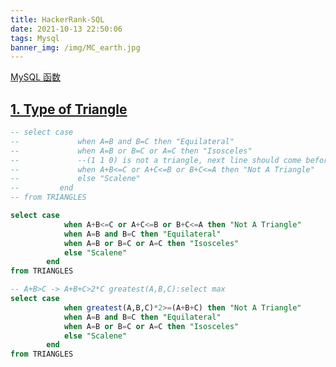 ```yaml
---
title: HackerRank-SQL
date: 2021-10-13 22:50:06
tags: Mysql
banner_img: /img/MC_earth.jpg
---
```

[MySQL 函数](https://www.begtut.com/sql/sql-ref-mysql.html)

## [1. Type of Triangle](https://www.hackerrank.com/challenges/what-type-of-triangle/problem?isFullScreen=true)
```sql
-- select case 
--             when A=B and B=C then "Equilateral"
--             when A=B or B=C or A=C then "Isosceles" 
--             --(1 1 0) is not a triangle, next line should come befor this line)
--             when A+B<=C or A+C<=B or B+C<=A then "Not A Triangle"
--             else "Scalene"
--         end
-- from TRIANGLES

select case 
            when A+B<=C or A+C<=B or B+C<=A then "Not A Triangle"
            when A=B and B=C then "Equilateral"
            when A=B or B=C or A=C then "Isosceles"           
            else "Scalene"
        end
from TRIANGLES

-- A+B>C -> A+B+C>2*C greatest(A,B,C):select max
select case 
            when greatest(A,B,C)*2>=(A+B+C) then "Not A Triangle" 
            when A=B and B=C then "Equilateral"
            when A=B or B=C or A=C then "Isosceles"
            else "Scalene"
        end
from TRIANGLES
```